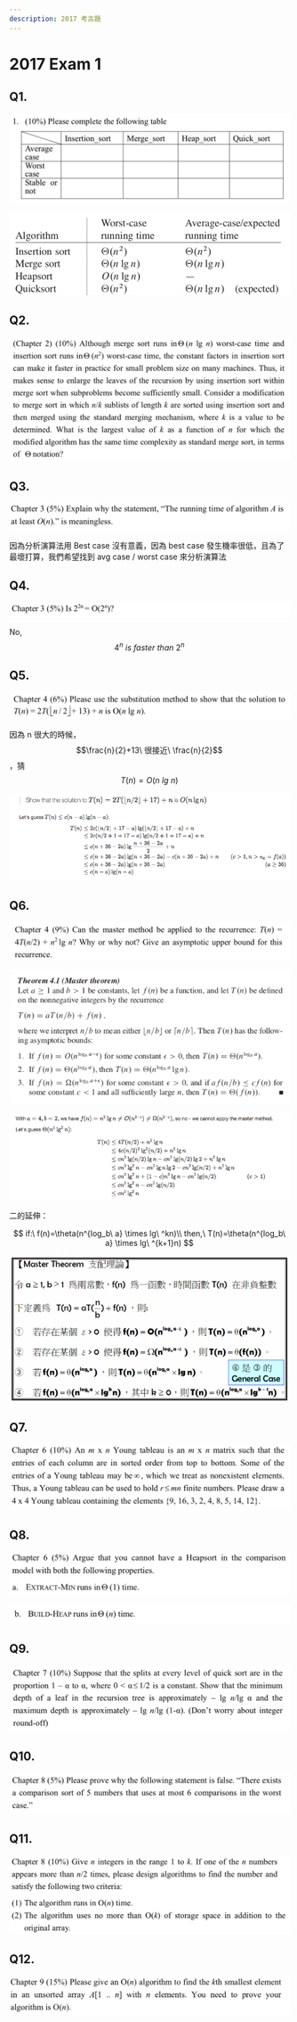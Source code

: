 ```yaml
---
description: 2017 考古題
---
```


# 2017 Exam 1

## Q1. 

![](../.gitbook/assets/image%20%2829%29.png)

![](../.gitbook/assets/image%20%2825%29.png)

## Q2. 

![](../.gitbook/assets/image.png)



## Q3.

![](../.gitbook/assets/image%20%2816%29.png)

因為分析演算法用 Best case 沒有意義，因為 best case 發生機率很低，且為了最壞打算，我們希望找到 avg case / worst case 來分析演算法

## Q4.

![](../.gitbook/assets/image%20%284%29.png)

No, $$4^n\ is\ faster\ than\ 2^n$$ 

## Q5.

![](../.gitbook/assets/image%20%286%29.png)

因為 n 很大的時候， $$\frac{n}{2}+13\ 很接近\ \frac{n}{2}$$ ，猜 $$T(n)=O(n\ lg\ n)$$ 

![](../.gitbook/assets/image%20%281%29.png)

## Q6. 

![](../.gitbook/assets/image%20%282%29.png)

![](../.gitbook/assets/image%20%2814%29.png)

![](../.gitbook/assets/image%20%2828%29.png)

二的延伸：

$$
if:\ f(n)=\theta(n^{log_b\ a} \times lg\ ^kn)\\ then,\  T(n)=\theta(n^{log_b\ a} \times lg\ ^{k+1}n)
$$

![](../.gitbook/assets/image%20%2813%29.png)

## Q7. 

![](../.gitbook/assets/image%20%285%29.png)





## Q8. 

![](../.gitbook/assets/image%20%2823%29.png)

![](../.gitbook/assets/image%20%2827%29.png)





## Q9. 

![](../.gitbook/assets/image%20%289%29.png)





## Q10. 

![](../.gitbook/assets/image%20%288%29.png)



## Q11.

![](../.gitbook/assets/image%20%2811%29.png)





## Q12. 

![](../.gitbook/assets/image%20%2824%29.png)

